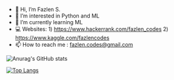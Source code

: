 - 👋 Hi, I’m Fazlen S.
- 👀 I’m interested in Python and ML
- 🌱 I’m currently learning ML
- :computer: Websites: 1) https://www.hackerrank.com/fazlen_codes 2) https://www.kaggle.com/fazlencodes
- 📫 How to reach me : fazlen.codes@gmail.com

<!---
fazlencodes/fazlencodes is a ✨ special ✨ repository because its `README.md` (this file) appears on your GitHub profile.
You can click the Preview link to take a look at your changes.
--->


![Anurag's GitHub stats](https://github-readme-stats.vercel.app/api?username=fazlencodes&show_icons=true&theme=tokyonight)


[![Top Langs](https://github-readme-stats.vercel.app/api/top-langs/?username=fazlencodes&layout=compact)](https://github.com/anuraghazra/github-readme-stats)





